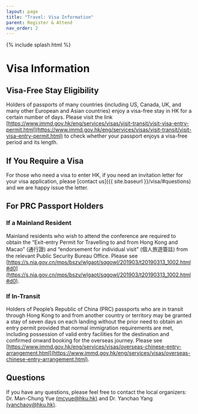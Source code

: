 ```yaml
---
layout: page
title: "Travel: Visa Information"
parent: Register & Attend
nav_order: 2
---
```


{% include splash.html %}


# Visa Information


## Visa-Free Stay Eligibility

Holders of passports of many countries (including US, Canada, UK, and many other
European and Asian countries) enjoy a visa-free stay in HK for a certain number
of days. Please visit the link
[https://www.immd.gov.hk/eng/services/visas/visit-transit/visit-visa-entry-permit.html](https://www.immd.gov.hk/eng/services/visas/visit-transit/visit-visa-entry-permit.html)
to check whether your passport enjoys a visa-free period and its length.

## If You Require a Visa

For those who need a visa to enter HK, if you need an invitation letter for your
visa application, please [contact us]({{ site.baseurl }}/visa/#questions) and we are happy issue the letter.

## For PRC Passport Holders

### If a Mainland Resident
Mainland residents who wish to attend the conference are required to obtain the
“Exit-entry Permit for Travelling to and from Hong Kong and Macao” (通行證) and
“endorsement for individual visit” (個人旅遊簽註) from the relevant Public
Security Bureau Office. Please see
[https://s.nia.gov.cn/mps/bszy/wlgaot/sqgowl/201903/t20190313_1002.html#d0](https://s.nia.gov.cn/mps/bszy/wlgaot/sqgowl/201903/t20190313_1002.html#d0).


### If In-Transit
Holders of People’s Republic of China (PRC) passports who are in transit through
Hong Kong to and from another country or territory may be granted a stay of
seven days on each landing without the prior need to obtain an entry permit
provided that normal immigration requirements are met, including possession of
valid entry facilities for the destination and confirmed onward booking for the
overseas journey. Please see
[https://www.immd.gov.hk/eng/services/visas/overseas-chinese-entry-arrangement.html](https://www.immd.gov.hk/eng/services/visas/overseas-chinese-entry-arrangement.html).


## Questions

If you have any questions, please feel free to contact the local organizers: Dr.
Man-Chung Yue [(mcyue@hku.hk)](mailto:mcyue@hku.hk) and Dr. Yanchao Yang [(yanchaoy@hku.hk)](mailto:yanchaoy@hku.hk).
